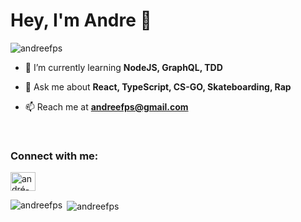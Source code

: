 <h1 align="left">Hey, I'm Andre 👋</h1>

<p align="left"> <img src="https://komarev.com/ghpvc/?username=andreefps&label=Profile%20views&color=0e75b6&style=flat" alt="andreefps" /> </p>

- 🌱 I’m currently learning **NodeJS, GraphQL, TDD**

- 💬 Ask me about **React, TypeScript, CS-GO, Skateboarding, Rap**

- 📫 Reach me at **andreefps@gmail.com**


</br>
<div>
<h3 align="left">Connect with me:</h3>
<p align="left">
<a href="https://linkedin.com/in/andré-possiedi-da-silva-9343bb7a" target="blank"><img align="center" src="https://raw.githubusercontent.com/rahuldkjain/github-profile-readme-generator/master/src/images/icons/Social/linked-in-alt.svg" alt="andré-possiedi-da-silva-9343bb7a" height="30" width="40" /></a>
</p>
</div>
<p><img align="left" src="https://github-readme-stats.vercel.app/api/top-langs?username=andreefps&show_icons=true&locale=en&layout=compact&theme=vision-friendly-dark&count_private=true" alt="andreefps" /></p>
<p>&nbsp;<img align="center" src="https://github-readme-stats.vercel.app/api?username=andreefps&show_icons=true&theme=vision-friendly-dark&count_private=true" alt="andreefps" /></p>
